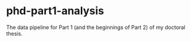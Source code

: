 # phd-part1-analysis

The data pipeline for Part 1 (and the beginnings of Part 2) of my doctoral thesis.
